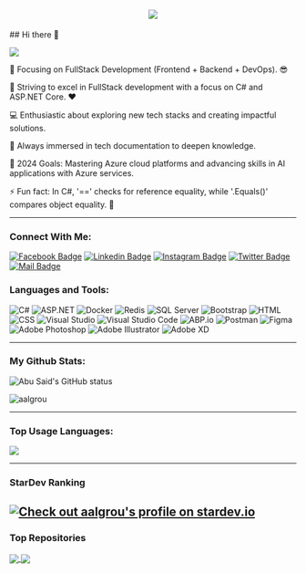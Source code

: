 <h1 align="center">
  <a href="https://git.io/typing-svg">
    <img src="https://readme-typing-svg.herokuapp.com/?lines=Hello,+There!+👋;&center=true&size=30">
  </a>
</h1>
## Hi there 👋

![](https://komarev.com/ghpvc/?username=aalgrou&color=blue)

🔭 Focusing on FullStack Development (Frontend + Backend + DevOps). 😎

🌱 Striving to excel in FullStack development with a focus on C# and ASP.NET Core. ❤

💻 Enthusiastic about exploring new tech stacks and creating impactful solutions.

📰 Always immersed in tech documentation to deepen knowledge.

🥅 2024 Goals: Mastering Azure cloud platforms and advancing skills in AI applications with Azure services.

⚡ Fun fact: In C#, '==' checks for reference equality, while '.Equals()' compares object equality. 🤣

---
### Connect With Me:

[![Facebook Badge](https://img.shields.io/badge/Facebook-1877F2?style=for-the-badge&logo=facebook&logoColor=white)](https://facebook.com/aalgrou)
[![Linkedin Badge](https://img.shields.io/badge/LinkedIn-0077B5?style=for-the-badge&logo=linkedin&logoColor=white)](https://www.linkedin.com/in/aalgrou/) 
[![Instagram Badge](https://img.shields.io/badge/Instagram-E4405F?style=for-the-badge&logo=instagram&logoColor=white)](https://instagram.com/aalgrou)
[![Twitter Badge](https://img.shields.io/badge/Twitter-1DA1F2?style=for-the-badge&logo=twitter&logoColor=white)](https://twitter.com/aalgrou)
[![Mail Badge](https://img.shields.io/badge/Gmail-D14836?style=for-the-badge&logo=gmail&logoColor=white)](mailto:aalgrou@gmail.com)

### Languages and Tools:


![C#](https://img.shields.io/badge/C%23-68217A?style=flat-square&logo=.net&logoColor=white)
![ASP.NET](https://img.shields.io/badge/ASP.NET-5C2D91?style=flat-square&logo=.net&logoColor=white)
![Docker](https://img.shields.io/badge/Docker-2496ED?style=flat-square&logo=docker&logoColor=white)
![Redis](https://img.shields.io/badge/Redis-DC382D?style=flat-square&logo=redis&logoColor=white)
![SQL Server](https://img.shields.io/badge/SQL%20Server-CC2927?style=flat-square&logo=microsoft-sql-server&logoColor=white)
![Bootstrap](https://img.shields.io/badge/Bootstrap-563D7C?style=flat-square&logo=bootstrap&logoColor=white)
![HTML](https://img.shields.io/badge/HTML5-E34F26?style=flat-square&logo=html5&logoColor=white)
![CSS](https://img.shields.io/badge/CSS3-1572B6?style=flat-square&logo=css3&logoColor=white)
![Visual Studio](https://img.shields.io/badge/Visual%20Studio-5C2D91?style=flat-square&logo=visual-studio&logoColor=white)
![Visual Studio Code](https://img.shields.io/badge/Visual%20Studio%20Code-007ACC?style=flat-square&logo=visual-studio-code&logoColor=white)
![ABP.io](https://img.shields.io/badge/ABP.io-34495E?style=flat-square)
![Postman](https://img.shields.io/badge/Postman-FF6C37?style=flat-square&logo=postman&logoColor=white)
![Figma](https://img.shields.io/badge/Figma-F24E1E?style=flat-square&logo=figma&logoColor=white)
![Adobe Photoshop](https://img.shields.io/badge/Adobe%20Photoshop-31A8FF?style=flat-square&logo=adobe-photoshop&logoColor=white)
![Adobe Illustrator](https://img.shields.io/badge/Adobe%20Illustrator-FF9A00?style=flat-square&logo=adobe-illustrator&logoColor=white)
![Adobe XD](https://img.shields.io/badge/Adobe%20XD-FF61F6?style=flat-square&logo=adobe-xd&logoColor=white)

---

### My Github Stats:

<p>
  <img align="center" src="https://github-readme-stats.vercel.app/api?username=aalgrou&show_icons=true&include_all_commits=true&theme=algolia&hide_border=true" alt="Abu Said's GitHub status" />
</p>
<p>
  <img align="center" src="https://github-readme-streak-stats.herokuapp.com/?user=aalgrou&theme=algolia" alt="aalgrou" />
</p>

---

### Top Usage Languages:

<img align="center" src="https://github-readme-stats.vercel.app/api/top-langs/?username=aalgrou&layout=compact&theme=algolia&hide_border=true&&langs_count=10" />

---

### StarDev Ranking

[![Check out aalgrou's profile on stardev.io](https://stardev.io/developers/aalgrou/badge/languages/global.svg)](https://stardev.io/developers/aalgrou)
---


### Top Repositories


<a href="https://github.com/aalgrou/developer-portfolio">
  <img align="center" src="https://github-readme-stats.vercel.app/api/pin/?username=aalgrou&repo=developer-portfolio&theme=algolia" />
</a>
<a href="https://github.com/aalgrou/Express-Postgres-blog">
  <img align="center" src="https://github-readme-stats.vercel.app/api/pin/?username=aalgrou&repo=Express-Postgres-blog&theme=algolia" />
</a>

<!--
**aalgrou/aalgrou** is a ✨ _special_ ✨ repository because its `README.md` (this file) appears on your GitHub profile.

Here are some ideas to get you started:

- 🔭 I’m currently working on ...
- 🌱 I’m currently learning ...
- 👯 I’m looking to collaborate on ...
- 🤔 I’m looking for help with ...
- 💬 Ask me about ...
- 📫 How to reach me: ...
- 😄 Pronouns: ...
- ⚡ Fun fact: ...
-->
